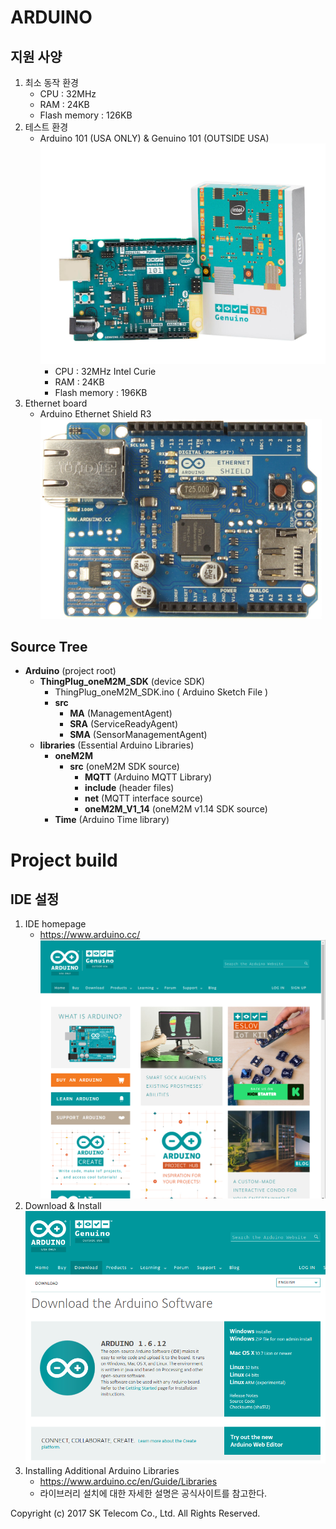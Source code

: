ARDUINO
===

지원 사양
---
1. 최소 동작 환경
	* CPU : 32MHz
	* RAM : 24KB
	* Flash memory : 126KB
2. 테스트 환경
	+ Arduino 101 (USA ONLY) & Genuino 101 (OUTSIDE USA) ![genuino101.jpg](images/genuino101.jpg)
		+ CPU : 32MHz Intel Curie
		+ RAM : 24KB
		+ Flash memory : 196KB
3. Ethernet board
	+ Arduino Ethernet Shield R3 	
	![ArduinoEthernetShield_R3_Front_450px.jpg](images/ArduinoEthernetShield_R3_Front_450px.jpg)

Source Tree
---
+ __Arduino__ (project root)
	+ __ThingPlug_oneM2M_SDK__ (device SDK)
		+ ThingPlug_oneM2M_SDK.ino ( Arduino Sketch File )
		+ __src__
		  + __MA__ (ManagementAgent)
		  + __SRA__ (ServiceReadyAgent)
		  + __SMA__ (SensorManagementAgent)
	+ __libraries__ (Essential Arduino Libraries)
		+ __oneM2M__
			+ __src__ (oneM2M SDK source)
				+ __MQTT__ (Arduino MQTT Library)
				+ __include__ (header files)
				+ __net__ (MQTT interface source)
				+ __oneM2M_V1_14__ (oneM2M v1.14 SDK source)
		+ __Time__ (Arduino Time library)

Project build
===

IDE 설정
---
1. IDE homepage
	+ https://www.arduino.cc/
	![arduinocchomepage.png](images/arduinocchomepage.png)
2. Download & Install
	![arduinodownload.png](images/arduinodownload.png)
3. Installing Additional Arduino Libraries
    + https://www.arduino.cc/en/Guide/Libraries
    + 라이브러리 설치에 대한 자세한 설명은 공식사이트를 참고한다.

Copyright (c) 2017 SK Telecom Co., Ltd. All Rights Reserved.

